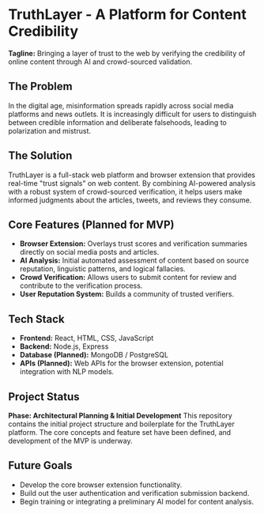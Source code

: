# TruthLayer - A Platform for Content Credibility

**Tagline:** Bringing a layer of trust to the web by verifying the credibility of online content through AI and crowd-sourced validation.

## The Problem
In the digital age, misinformation spreads rapidly across social media platforms and news outlets. It is increasingly difficult for users to distinguish between credible information and deliberate falsehoods, leading to polarization and mistrust.

## The Solution
TruthLayer is a full-stack web platform and browser extension that provides real-time "trust signals" on web content. By combining AI-powered analysis with a robust system of crowd-sourced verification, it helps users make informed judgments about the articles, tweets, and reviews they consume.

## Core Features (Planned for MVP)
- **Browser Extension:** Overlays trust scores and verification summaries directly on social media posts and articles.
- **AI Analysis:** Initial automated assessment of content based on source reputation, linguistic patterns, and logical fallacies.
- **Crowd Verification:** Allows users to submit content for review and contribute to the verification process.
- **User Reputation System:** Builds a community of trusted verifiers.

## Tech Stack
* **Frontend:** React, HTML, CSS, JavaScript 
* **Backend:** Node.js, Express 
* **Database (Planned):** MongoDB / PostgreSQL
* **APIs (Planned):** Web APIs for the browser extension, potential integration with NLP models.

## Project Status
**Phase: Architectural Planning & Initial Development**
This repository contains the initial project structure and boilerplate for the TruthLayer platform. The core concepts and feature set have been defined, and development of the MVP is underway.

## Future Goals
- Develop the core browser extension functionality.
- Build out the user authentication and verification submission backend.
- Begin training or integrating a preliminary AI model for content analysis.

